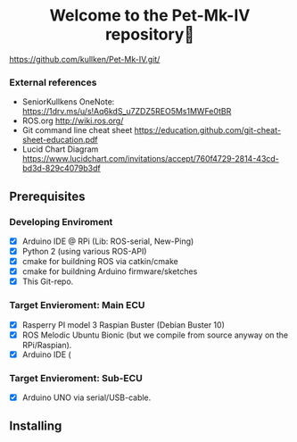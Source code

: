 <h1 align="center">Welcome to the Pet-Mk-IV repository👋</h1>

 https://github.com/kullken/Pet-Mk-IV.git/

### External references
- SeniorKullkens OneNote: https://1drv.ms/u/s!Aq6kdS_u7ZDZ5REO5Ms1MWFe0tBR
- ROS.org http://wiki.ros.org/
- Git command line cheat sheet https://education.github.com/git-cheat-sheet-education.pdf
- Lucid Chart Diagram https://www.lucidchart.com/invitations/accept/760f4729-2814-43cd-bd3d-829c4079b3df

## Prerequisites
### Developing Enviroment
 - [X] Arduino IDE @ RPi  (Lib: ROS-serial, New-Ping)
 - [X] Python 2 (using various ROS-API)
 - [X] cmake for buildning ROS via catkin/cmake
 - [X] cmake for buildning Arduino firmware/sketches
 - [X] This Git-repo.
 
### Target Envieroment: Main ECU
 - [X] Rasperry PI model 3
       Raspian Buster (Debian Buster 10)
 - [X] ROS Melodic Ubuntu Bionic (but we compile from source anyway on the RPi/Raspian).
 - [X] Arduino IDE (
 
### Target Envieroment: Sub-ECU
 - [X] Arduino UNO via serial/USB-cable.

## Installing
